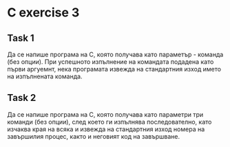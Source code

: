 # C exercise 3

## Task 1
Да се напише програма на С, която получава като параметър - команда (без опции). При успешното изпълнение на командата подадена като първи аргуемнт, нека програмата извежда на стандартния изход името на изпълнената команда.


## Task 2
Да се напише програма на С, която получава като параметри три команди (без опции), след което ги изпълнява последователно,
като изчаква края на всяка и извежда на стандартния изход номера на завършилия процес, както и неговият код на завършване.

